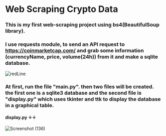 # Web Scraping Crypto Data

### This is my first web-scraping project using bs4(BeautifulSoup library).
### I use requests module, to send an API request to https://coinmarketcap.com/ and grab some information (currencyName, price, volume(24h)) from it and make a sqlite database.
![redLine](https://github.com/artinmohajeri/Crypto-Data-Scraping-BeautifulSoup-Requests/assets/95845593/1a20efea-3034-4644-82e2-df487fd69900)
### At first, run the file "main.py".  then two files will be created. the first one is a sqlite3 database and the second file is "display.py" which uses tkinter and ttk to display the database in a graphical table.


#### display.py ↓↓
![Screenshot (136)](https://github.com/artinmohajeri/Crypto-Data-Scraping-BeautifulSoup-Requests/assets/95845593/35a1d086-a396-426b-b23f-9c4f015da5f7)
